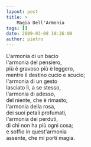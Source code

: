 ```yaml
---
layout: post
title: >
    Magia Dell'Armonia
tags: []
date: 2009-03-08 19:26:00
author: pietro
---
```

L'armonia di un bacio<br/>l'armonia del pensiero,<br/>più è gravoso più è leggero,<br/>mentre il destino cucio e scucio;<br/>l'armonia di un gesto<br/>lasciato lì, a se stesso,<br/>l'armonia di adesso,<br/>del niente, che è rimasto;<br/>l'armonia della rosa,<br/>dei suoi petali profumati,<br/>l'armonia dei perduti,<br/>di chi non ha più ogni cosa;<br/>e soffio in quest'armonia<br/>assente, che mi porti magia.
